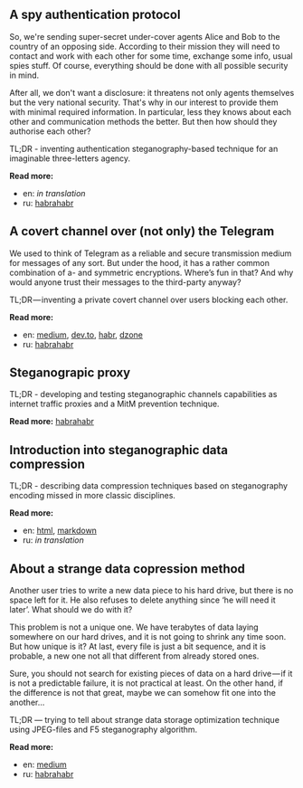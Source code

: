 ## A spy authentication protocol
So, we're sending super-secret under-cover agents Alice and Bob to the country of an opposing side. According to their mission they will need to contact and work with each other for some time, exchange some info, usual spies stuff. Of course, everything should be done with all possible security in mind.

After all, we don't want a disclosure: it threatens not only agents themselves but the very national security. That's why in our interest to provide them with minimal required information. In particular, less they knows about each other and communication methods the better. But then how should they authorise each other?

TL;DR - inventing authentication steganography-based technique for an imaginable three-letters agency.

**Read more:**
- en: *in translation*
- ru: [habrahabr](https://habr.com/ru/post/456670/)

  
## A covert channel over (not only) the Telegram
We used to think of Telegram as a reliable and secure transmission medium for messages of any sort. But under the hood, it has a rather common combination of a- and symmetric encryptions. Where’s fun in that? And why would anyone trust their messages to the third-party anyway?

TL;DR — inventing a private covert channel over users blocking each other.

**Read more:**
- en: [medium](https://medium.com/@labunskya/secret-telegrams-bdd2035b6e84), [dev.to](https://dev.to/labunskya/even-more-secret-telegrams-28bf), [habr](https://habr.com/ru/post/452434/), [dzone](https://dzone.com/articles/a-covert-channel-over-the-telegram-1)
- ru: [habrahabr](https://habr.com/ru/post/451954)


## Steganograpic proxy
TL;DR - developing and testing steganographic channels capabilities as internet traffic proxies and a MitM prevention technique.

**Read more:** [habrahabr](https://habr.com/ru/post/319148/)


## Introduction into steganographic data compression
TL;DR - describing data compression techniques based on steganography encoding missed in more classic disciplines.

**Read more:** 
- en: [html](https://labunsky.info/txts/compression), [markdown](https://labunsky.info/txts/compression/index.md)
- ru: *in translation*

  
## About a strange data copression method
Another user tries to write a new data piece to his hard drive, but there is no space left for it. He also refuses to delete anything since ‘he will need it later’. What should we do with it?

This problem is not a unique one. We have terabytes of data laying somewhere on our hard drives, and it is not going to shrink any time soon. But how unique is it? At last, every file is just a bit sequence, and it is probable, a new one not all that different from already stored ones.

Sure, you should not search for existing pieces of data on a hard drive — if it is not a predictable failure, it is not practical at least. On the other hand, if the difference is not that great, maybe we can somehow fit one into the another…

TL;DR — trying to tell about strange data storage optimization technique using JPEG-files and F5 steganography algorithm.

**Read more:**  
- en: [medium](https://medium.com/@labunskya/about-a-strange-data-compression-method-4d0d9d2e5714)
- ru: [habrahabr](https://habr.com/ru/post/453332/)

